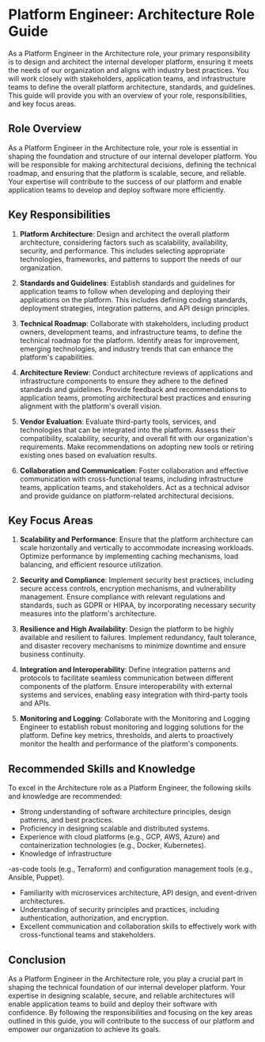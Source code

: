 # Platform Engineer: Architecture Role Guide

As a Platform Engineer in the Architecture role, your primary responsibility is to design and architect the internal developer platform, ensuring it meets the needs of our organization and aligns with industry best practices. You will work closely with stakeholders, application teams, and infrastructure teams to define the overall platform architecture, standards, and guidelines. This guide will provide you with an overview of your role, responsibilities, and key focus areas.

## Role Overview

As a Platform Engineer in the Architecture role, your role is essential in shaping the foundation and structure of our internal developer platform. You will be responsible for making architectural decisions, defining the technical roadmap, and ensuring that the platform is scalable, secure, and reliable. Your expertise will contribute to the success of our platform and enable application teams to develop and deploy software more efficiently.

## Key Responsibilities

1. **Platform Architecture**: Design and architect the overall platform architecture, considering factors such as scalability, availability, security, and performance. This includes selecting appropriate technologies, frameworks, and patterns to support the needs of our organization.

2. **Standards and Guidelines**: Establish standards and guidelines for application teams to follow when developing and deploying their applications on the platform. This includes defining coding standards, deployment strategies, integration patterns, and API design principles.

3. **Technical Roadmap**: Collaborate with stakeholders, including product owners, development teams, and infrastructure teams, to define the technical roadmap for the platform. Identify areas for improvement, emerging technologies, and industry trends that can enhance the platform's capabilities.

4. **Architecture Review**: Conduct architecture reviews of applications and infrastructure components to ensure they adhere to the defined standards and guidelines. Provide feedback and recommendations to application teams, promoting architectural best practices and ensuring alignment with the platform's overall vision.

5. **Vendor Evaluation**: Evaluate third-party tools, services, and technologies that can be integrated into the platform. Assess their compatibility, scalability, security, and overall fit with our organization's requirements. Make recommendations on adopting new tools or retiring existing ones based on evaluation results.

6. **Collaboration and Communication**: Foster collaboration and effective communication with cross-functional teams, including infrastructure teams, application teams, and stakeholders. Act as a technical advisor and provide guidance on platform-related architectural decisions.

## Key Focus Areas

1. **Scalability and Performance**: Ensure that the platform architecture can scale horizontally and vertically to accommodate increasing workloads. Optimize performance by implementing caching mechanisms, load balancing, and efficient resource utilization.

2. **Security and Compliance**: Implement security best practices, including secure access controls, encryption mechanisms, and vulnerability management. Ensure compliance with relevant regulations and standards, such as GDPR or HIPAA, by incorporating necessary security measures into the platform's architecture.

3. **Resilience and High Availability**: Design the platform to be highly available and resilient to failures. Implement redundancy, fault tolerance, and disaster recovery mechanisms to minimize downtime and ensure business continuity.

4. **Integration and Interoperability**: Define integration patterns and protocols to facilitate seamless communication between different components of the platform. Ensure interoperability with external systems and services, enabling easy integration with third-party tools and APIs.

5. **Monitoring and Logging**: Collaborate with the Monitoring and Logging Engineer to establish robust monitoring and logging solutions for the platform. Define key metrics, thresholds, and alerts to proactively monitor the health and performance of the platform's components.

## Recommended Skills and Knowledge

To excel in the Architecture role as a Platform Engineer, the following skills and knowledge are recommended:

- Strong understanding of software architecture principles, design patterns, and best practices.
- Proficiency in designing scalable and distributed systems.
- Experience with cloud platforms (e.g., GCP, AWS, Azure) and containerization technologies (e.g., Docker, Kubernetes).
- Knowledge of infrastructure

-as-code tools (e.g., Terraform) and configuration management tools (e.g., Ansible, Puppet).
- Familiarity with microservices architecture, API design, and event-driven architectures.
- Understanding of security principles and practices, including authentication, authorization, and encryption.
- Excellent communication and collaboration skills to effectively work with cross-functional teams and stakeholders.

## Conclusion

As a Platform Engineer in the Architecture role, you play a crucial part in shaping the technical foundation of our internal developer platform. Your expertise in designing scalable, secure, and reliable architectures will enable application teams to build and deploy their software with confidence. By following the responsibilities and focusing on the key areas outlined in this guide, you will contribute to the success of our platform and empower our organization to achieve its goals.